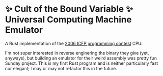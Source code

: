 # **✨ Cult of the Bound Variable ✨** Universal Computing Machine Emulator

A Rust implementation of the [2006 ICFP programming contest](http://www.boundvariable.org/task.shtml) CPU. 

I'm not super interested in reverse enginering the binary they give (yet, anyways), but building an emulator for their weird assembly was pretty fun Sunday project. This is my first Rust program and is neither particularly fast nor elegant; I may or may not refactor this in the future. 
